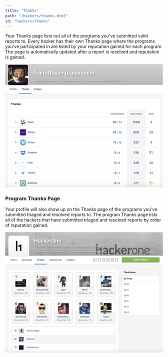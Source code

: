 ```yaml
---
title: "Thanks"
path: "/hackers/thanks.html"
id: "hackers/thanks"
---
```


Your Thanks page lists out all of the programs you’ve submitted valid reports to. Every hacker has their own Thanks page where the programs you’ve participated in are listed by your reputation gained for each program. The page is automatically updated after a report is resolved and reputation is gained.

![thanks](./images/thanks-1.png)

### Program Thanks Page
Your profile will also show up on the Thanks page of the programs you’ve submitted triaged and resolved reports to. The program Thanks page lists all of the hackers that have submitted triaged and resolved reports by order of reputation gained.  

![thanks-2](./images/thanks-2.png)
